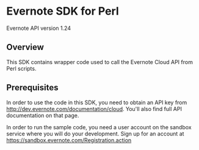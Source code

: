 Evernote SDK for Perl
==========================================

Evernote API version 1.24

Overview
--------
This SDK contains wrapper code used to call the Evernote Cloud API from Perl scripts.

Prerequisites
-------------
In order to use the code in this SDK, you need to obtain an API key from http://dev.evernote.com/documentation/cloud. You'll also find full API documentation on that page.

In order to run the sample code, you need a user account on the sandbox service where you will do your development. Sign up for an account at https://sandbox.evernote.com/Registration.action 

